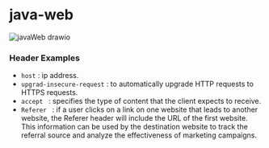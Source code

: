 # java-web
![javaWeb drawio](https://github.com/Liu-Chen-CS/java-web/assets/158779475/80256012-01c1-4e2e-ab87-e132c77658a1)

### Header Examples
  - `host` : ip address.
  - `upgrad-insecure-request` :  to automatically upgrade HTTP requests to HTTPS requests.
  - `accept ` : specifies the type of content that the client expects to receive.
  - `Referer ` : if a user clicks on a link on one website that leads to another website, the Referer header will include the URL of the first website. This information can be used by the destination website to track the referral source and analyze the effectiveness of marketing campaigns.




